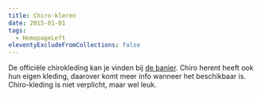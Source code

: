 ```yaml
---
title: Chiro-kleren
date: 2015-01-01
tags:
  - HomepageLeft
eleventyExcludeFromCollections: false
---
```


De officiële chirokleding kan je vinden bij [de banier](https://www.debanier.be/). Chiro herent heeft ook hun eigen kleding, daarover komt meer info wanneer het beschikbaar is. Chiro-kleding is niet verplicht, maar wel leuk.
